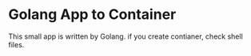 # Golang App to Container

This small app is written by Golang.
if you create contianer, check shell files.

